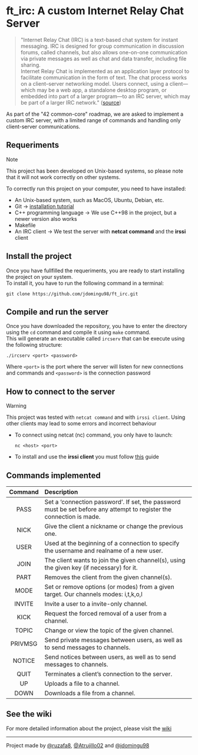 # ft_irc: A custom Internet Relay Chat Server

> "Internet Relay Chat (IRC) is a text-based chat system for instant messaging. IRC is designed for group communication in discussion forums, called channels, but also allows one-on-one communication via private messages as well as chat and data transfer, including file sharing.\
Internet Relay Chat is implemented as an application layer protocol to facilitate communication in the form of text. The chat process works on a client–server networking model. Users connect, using a client—which may be a web app, a standalone desktop program, or embedded into part of a larger program—to an IRC server, which may be part of a larger IRC network." ([source])

[source]: https://www.radware.com/security/ddos-knowledge-center/ddospedia/irc-internet-relay-chat/

As part of the "42 common-core" roadmap, we are asked to implement a custom IRC server, with a limited range of commands and handling only client-server communications.

## Requeriments

> [!NOTE]
> This project has been developed on Unix-based systems, so please note that it will not work correctly on other systems.

To correctly run this project on your computer, you need to have installed:

* An Unix-based system, such as MacOS, Ubuntu, Debian, etc.
* Git -> [installation tutorial]
* C++ programming language -> We use C++98 in the project, but a newer version also works
* Makefile
* An IRC client -> We test the server with **netcat command** and the **irssi** client

[installation tutorial]: https://git-scm.com/book/en/v2/Getting-Started-Installing-Git

## Install the project

Once you have fullfilled the requeriments, you are ready to start installing the project on your system.\
To install it, you have to run the following command in a terminal:

```
git clone https://github.com/jdomingu98/ft_irc.git
```

## Compile and run the server

Once you have downloaded the repository, you have to enter the directory using the `cd` command and compile it using `make` command.\
This will generate an executable called `ircserv` that can be execute using the following structure:

```
./ircserv <port> <password>
```

Where `<port>` is the port where the server will listen for new connections and commands and `<password>` is the connection password

## How to connect to the server

> [!WARNING]
> This project was tested with `netcat command` and with `irssi client`. Using other clients may lead to some errors and incorrect behaviour

* To connect using netcat (nc) command, you only have to launch:

    ```
    nc <host> <port>
    ```

* To install and use the **irssi client** you must follow [this] guide

[this]: https://irssi.org/download/

## Commands implemented

| Command | Description |
| :-----------: | :----------- |
| PASS | Set a ‘connection password’. If set, the password must be set before any attempt to register the connection is made. |
| NICK | Give the client a nickname or change the previous one. |
| USER | Used at the beginning of a connection to specify the username and realname of a new user. |
| JOIN | The client wants to join the given channel(s), using the given key (if necessary) for it. |
| PART | Removes the client from the given channel(s). |
| MODE | Set or remove options (or modes) from a given target. Our channels modes: i,t,k,o,l |
| INVITE| Invite a user to a invite-only channel. |
| KICK | Request the forced removal of a user from a channel. |
| TOPIC | Change or view the topic of the given channel. |
| PRIVMSG | Send private messages between users, as well as to send messages to channels. |
| NOTICE | Send notices between users, as well as to send messages to channels. |
| QUIT | Terminates a client’s connection to the server. |
| UP | Uploads a file to a channel. |
| DOWN | Downloads a file from a channel. |


## See the wiki

For more detailed information about the project, please visit the [wiki]

[wiki]: https://github.com/jdomingu98/ft_irc/wiki

---

Project made by [@ruzafa8], [@Atrujillo02] and [@jdomingu98]

[@ruzafa8]: https://github.com/ruzafa8
[@Atrujillo02]: https://github.com/Atrujillo02
[@jdomingu98]: https://github.com/jdomingu98